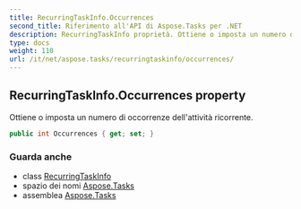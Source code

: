 ```yaml
---
title: RecurringTaskInfo.Occurrences
second_title: Riferimento all'API di Aspose.Tasks per .NET
description: RecurringTaskInfo proprietà. Ottiene o imposta un numero di occorrenze dellattività ricorrente.
type: docs
weight: 110
url: /it/net/aspose.tasks/recurringtaskinfo/occurrences/
---
```

## RecurringTaskInfo.Occurrences property

Ottiene o imposta un numero di occorrenze dell'attività ricorrente.

```csharp
public int Occurrences { get; set; }
```

### Guarda anche

* class [RecurringTaskInfo](../)
* spazio dei nomi [Aspose.Tasks](../../recurringtaskinfo/)
* assemblea [Aspose.Tasks](../../../)


